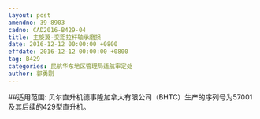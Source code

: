 ```yaml
---
layout: post
amendno: 39-8903
cadno: CAD2016-B429-04
title: 主旋翼-变距拉杆轴承磨损
date: 2016-12-12 00:00:00 +0800
effdate: 2016-12-12 00:00:00 +0800
tag: B429
categories: 民航华东地区管理局适航审定处
author: 郭勇刚
---
```


##适用范围:
贝尔直升机德事隆加拿大有限公司（BHTC）生产的序列号为57001及其后续的429型直升机。

